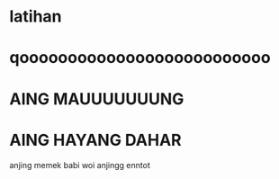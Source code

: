# latihan
# qoooooooooooooooooooooooooo


# AING MAUUUUUUUNG
# AING HAYANG DAHAR
anjing memek babi woi anjingg enntot